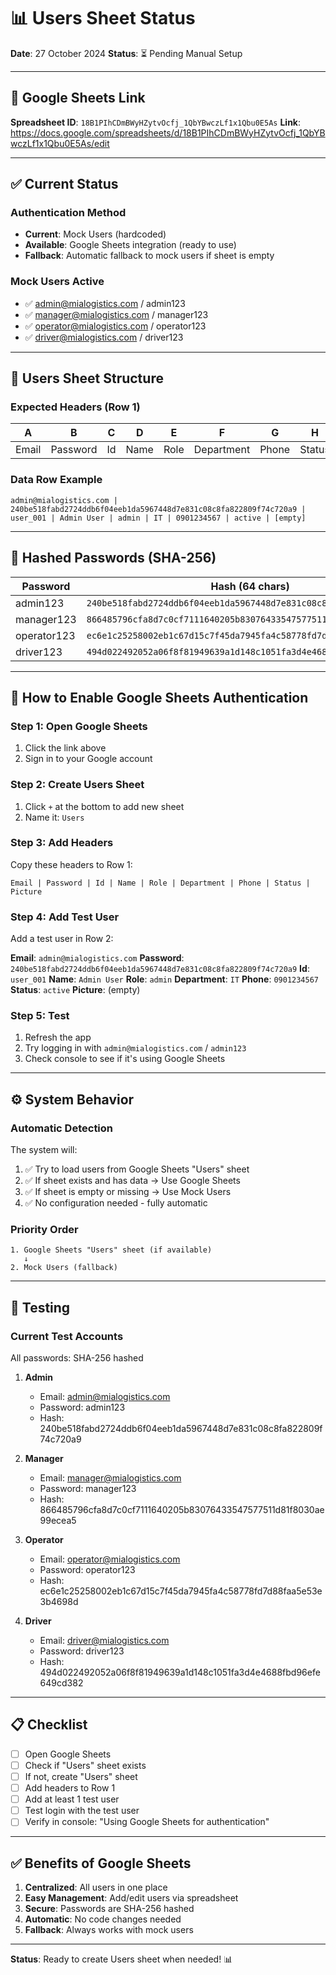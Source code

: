 # 📊 Users Sheet Status

**Date**: 27 October 2024
**Status**: ⏳ Pending Manual Setup

---

## 🔗 Google Sheets Link

**Spreadsheet ID**: `18B1PIhCDmBWyHZytvOcfj_1QbYBwczLf1x1Qbu0E5As`
**Link**: https://docs.google.com/spreadsheets/d/18B1PIhCDmBWyHZytvOcfj_1QbYBwczLf1x1Qbu0E5As/edit

---

## ✅ Current Status

### Authentication Method
- **Current**: Mock Users (hardcoded)
- **Available**: Google Sheets integration (ready to use)
- **Fallback**: Automatic fallback to mock users if sheet is empty

### Mock Users Active
- ✅ admin@mialogistics.com / admin123
- ✅ manager@mialogistics.com / manager123
- ✅ operator@mialogistics.com / operator123
- ✅ driver@mialogistics.com / driver123

---

## 📝 Users Sheet Structure

### Expected Headers (Row 1)
| A | B | C | D | E | F | G | H | I |
|---|---|---|---|---|---|---|---|---|
| Email | Password | Id | Name | Role | Department | Phone | Status | Picture |

### Data Row Example
```
admin@mialogistics.com | 240be518fabd2724ddb6f04eeb1da5967448d7e831c08c8fa822809f74c720a9 | user_001 | Admin User | admin | IT | 0901234567 | active | [empty]
```

---

## 🔐 Hashed Passwords (SHA-256)

| Password | Hash (64 chars) |
|----------|----------------|
| admin123 | `240be518fabd2724ddb6f04eeb1da5967448d7e831c08c8fa822809f74c720a9` |
| manager123 | `866485796cfa8d7c0cf7111640205b83076433547577511d81f8030ae99ecea5` |
| operator123 | `ec6e1c25258002eb1c67d15c7f45da7945fa4c58778fd7d88faa5e53e3b4698d` |
| driver123 | `494d022492052a06f8f81949639a1d148c1051fa3d4e4688fbd96efe649cd382` |

---

## 🚀 How to Enable Google Sheets Authentication

### Step 1: Open Google Sheets
1. Click the link above
2. Sign in to your Google account

### Step 2: Create Users Sheet
1. Click `+` at the bottom to add new sheet
2. Name it: `Users`

### Step 3: Add Headers
Copy these headers to Row 1:
```
Email | Password | Id | Name | Role | Department | Phone | Status | Picture
```

### Step 4: Add Test User
Add a test user in Row 2:

**Email**: `admin@mialogistics.com`
**Password**: `240be518fabd2724ddb6f04eeb1da5967448d7e831c08c8fa822809f74c720a9`
**Id**: `user_001`
**Name**: `Admin User`
**Role**: `admin`
**Department**: `IT`
**Phone**: `0901234567`
**Status**: `active`
**Picture**: (empty)

### Step 5: Test
1. Refresh the app
2. Try logging in with `admin@mialogistics.com` / `admin123`
3. Check console to see if it's using Google Sheets

---

## ⚙️ System Behavior

### Automatic Detection
The system will:
1. ✅ Try to load users from Google Sheets "Users" sheet
2. ✅ If sheet exists and has data → Use Google Sheets
3. ✅ If sheet is empty or missing → Use Mock Users
4. ✅ No configuration needed - fully automatic

### Priority Order
```
1. Google Sheets "Users" sheet (if available)
   ↓
2. Mock Users (fallback)
```

---

## 🧪 Testing

### Current Test Accounts
All passwords: SHA-256 hashed

1. **Admin**
   - Email: admin@mialogistics.com
   - Password: admin123
   - Hash: 240be518fabd2724ddb6f04eeb1da5967448d7e831c08c8fa822809f74c720a9

2. **Manager**
   - Email: manager@mialogistics.com
   - Password: manager123
   - Hash: 866485796cfa8d7c0cf7111640205b83076433547577511d81f8030ae99ecea5

3. **Operator**
   - Email: operator@mialogistics.com
   - Password: operator123
   - Hash: ec6e1c25258002eb1c67d15c7f45da7945fa4c58778fd7d88faa5e53e3b4698d

4. **Driver**
   - Email: driver@mialogistics.com
   - Password: driver123
   - Hash: 494d022492052a06f8f81949639a1d148c1051fa3d4e4688fbd96efe649cd382

---

## 📋 Checklist

- [ ] Open Google Sheets
- [ ] Check if "Users" sheet exists
- [ ] If not, create "Users" sheet
- [ ] Add headers to Row 1
- [ ] Add at least 1 test user
- [ ] Test login with the test user
- [ ] Verify in console: "Using Google Sheets for authentication"

---

## ✅ Benefits of Google Sheets

1. **Centralized**: All users in one place
2. **Easy Management**: Add/edit users via spreadsheet
3. **Secure**: Passwords are SHA-256 hashed
4. **Automatic**: No code changes needed
5. **Fallback**: Always works with mock users

---

**Status**: Ready to create Users sheet when needed! 📊
